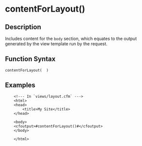# contentForLayout()

## Description
Includes content for the `body` section, which equates to the output generated by the view template run by the request.

## Function Syntax
	contentForLayout(  )



## Examples
	
		<!--- In `views/layout.cfm` --->
		<html>
		<head>
			<title>My Site</title>
		</head>
		
		<body>
		<cfoutput>#contentForLayout()#</cfoutput>
		</body>
		
		</html>
